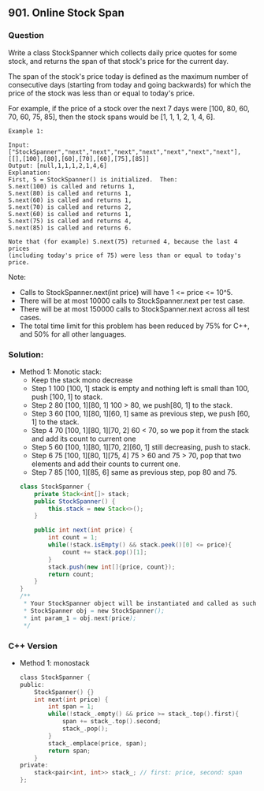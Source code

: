 ## 901. Online Stock Span

### Question
Write a class StockSpanner which collects daily price quotes for some stock, and returns the span of that stock's price for the current day.

The span of the stock's price today is defined as the maximum number of consecutive days (starting from today and going backwards) for which the price of the stock was less than or equal to today's price.

For example, if the price of a stock over the next 7 days were [100, 80, 60, 70, 60, 75, 85], then the stock spans would be [1, 1, 1, 2, 1, 4, 6].

 ```
Example 1:

Input: ["StockSpanner","next","next","next","next","next","next","next"], [[],[100],[80],[60],[70],[60],[75],[85]]
Output: [null,1,1,1,2,1,4,6]
Explanation:
First, S = StockSpanner() is initialized.  Then:
S.next(100) is called and returns 1,
S.next(80) is called and returns 1,
S.next(60) is called and returns 1,
S.next(70) is called and returns 2,
S.next(60) is called and returns 1,
S.next(75) is called and returns 4,
S.next(85) is called and returns 6.

Note that (for example) S.next(75) returned 4, because the last 4 prices
(including today's price of 75) were less than or equal to today's price.
```

Note:
* Calls to StockSpanner.next(int price) will have 1 <= price <= 10^5.
* There will be at most 10000 calls to StockSpanner.next per test case.
* There will be at most 150000 calls to StockSpanner.next across all test cases.
* The total time limit for this problem has been reduced by 75% for C++, and 50% for all other languages.

### Solution:
* Method 1: Monotic stack:
  * Keep the stack mono decrease
  * Step 1 100      [100, 1]                            stack is empty and nothing left is small than 100, push [100, 1] to stack.
  * Step 2 80       [100, 1][80, 1]                     100 > 80, we push[80, 1] to the stack.
  * Step 3 60       [100, 1][80, 1][60, 1]              same as previous step, we push [60, 1] to the stack.
  * Step 4 70       [100, 1][80, 1][70, 2]              60 < 70, so we pop it from the stack and add its count to current one
  * Step 5 60       [100, 1][80, 1][70, 2][60, 1]       still decreasing, push to stack.
  * Step 6 75       [100, 1][80, 1][75, 4]              75 > 60 and 75 > 70, pop that two elements and add their counts to current one.
  * Step 7 85       [100, 1][85, 6]                     same as previous step, pop 80 and 75.
  ```Java
  class StockSpanner {
      private Stack<int[]> stack;
      public StockSpanner() {
          this.stack = new Stack<>();
      }

      public int next(int price) {
          int count = 1;
          while(!stack.isEmpty() && stack.peek()[0] <= price){
              count += stack.pop()[1];
          }
          stack.push(new int[]{price, count});
          return count;
      }
  }
  /**
   * Your StockSpanner object will be instantiated and called as such:
   * StockSpanner obj = new StockSpanner();
   * int param_1 = obj.next(price);
   */
  ```

### C++ Version
* Method 1: monostack
	```objectivec
	class StockSpanner {
	public:
		StockSpanner() {}		
		int next(int price) {
			int span = 1;
			while(!stack_.empty() && price >= stack_.top().first){
				span += stack_.top().second;
				stack_.pop();
			}
			stack_.emplace(price, span);
			return span;
		}
	private:
		stack<pair<int, int>> stack_; // first: price, second: span
	};
	```